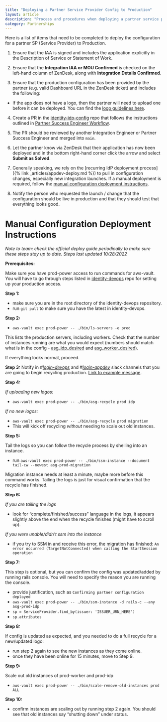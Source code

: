 ```yaml
---
title: "Deploying a Partner Service Provider Config to Production"
layout: article
description: "Process and procedures when deploying a partner service provider config to production"
category: Partnerships
---
```


Here is a list of items that need to be completed to deploy the configuration for a partner SP (Service Provider) to Production.

1. Ensure that the IAA is signed and includes the application explicitly in the Description of Service or Statement of Work.

2. Ensure that the **Integration IAA or MOU Confirmed** is checked on the left-hand column of ZenDesk, along with **Integration Details Confirmed**.

3. Ensure that the production configuration has been provided by the partner (e.g. valid Dashboard URL in the ZenDesk ticket) and includes the following:
  * If the app does not have a logo, then the partner will need to upload one before it can be deployed. You can find the [logo guidelines here](https://developers.login.gov/design-guidelines/#agency-logo-guidelines).

4. Create a PR in the [identity-idp-config](https://github.com/18f/identity-idp-config) repo that follows the instructions outlined in [Partner Success Engineer Workflow](https://docs.google.com/document/d/1WnTCdR8fwt46Eca1EHGQzyjnxfqhGfPe4uFti3PhVbg/edit#heading=h.pawq0m2tiuo3).

5. The PR should be reviewed by another Integration Engineer or Partner Success Engineer and merged into `main`.

6. Let the partner know via ZenDesk that their application has now been deployed and in the bottom right-hand corner click the arrow and select **Submit as Solved**.

7. Generally speaking, we rely on the [recurring IdP deployment process]({% link _articles/appdev-deploy.md %}) to pull in configuration changes, especially new integration launches. If a manual deployment is required, follow the [manual configuration deployment instructions](#manual-configuration-deployment-instructions).


8. Notify the person who requested the launch / change that the configuration should be live in production and that they should test that everything looks good.


# Manual Configuration Deployment Instructions

  *Note to team: check the official deploy guide periodically to make sure these steps stay up to date. Steps last updated 10/28/2022*

**Prerequisites:**

Make sure you have prod-power access to run commands for aws-vault. You will have to go through steps listed in [identity-devops](https://gitlab.login.gov/lg/identity-devops/-/wikis/Setting-Up-AWS-Vault) repo for setting up your production access.

**Step 1:**
  - make sure you are in the root directory of the identity-devops repository.
  - run `git pull` to make sure you have the latest in identity-devops.

**Step 2:**
  - `aws-vault exec prod-power -- ./bin/ls-servers -e prod`

This lists the production servers, including workers. Check that the number of instances running are what you would expect (numbers should match what is in the config - [asg_idp_desired](https://github.com/18F/identity-devops-private/blob/db5cbb3e124fb18b0177271c5488a717f9caa6b6/vars/prod.tfvars#L88) and [asg_worker_desired](https://github.com/18F/identity-devops-private/blob/db5cbb3e124fb18b0177271c5488a717f9caa6b6/vars/prod.tfvars#L96)).

If everything looks normal, proceed.

**Step 3:**
Notify in *#[login-devops](https://gsa-tts.slack.com/archives/C16RSBG49)* and *#[login-appdev](https://gsa-tts.slack.com/archives/C0NGESUN5)* slack channels that you are going to begin recycling production. [Link to example message](https://gsa-tts.slack.com/archives/C0NGESUN5/p1664914296671609).

**Step 4:**

*If uploading new logos:*
  - `aws-vault exec prod-power -- ./bin/asg-recycle prod idp`

*If no new logos:*
  - `aws-vault exec prod-power -- ./bin/asg-recycle prod migration`
  - This will kick off recycling *without* needing to scale out old instances.

**Step 5:**

Tail the logs so you can follow the recycle process by shelling into an instance.
  - run `aws-vault exec prod-power -- ./bin/ssm-instance --document tail-cw --newest asg-prod-migration`

Migration instance needs at least a minute, maybe more before this command works.
Tailing the logs is just for visual confirmation that the recycle has finished.

**Step 6:**

*If you are tailing the logs*
  - look for “complete/finished/success” language in the logs, it appears slightly above the end when the recycle finishes (might have to scroll up).

*If you were unable/didn't ssm into the instance*
  - if you try to SSM in and receive this error, the migration has finished:
  `An error occurred (TargetNotConnected) when calling the StartSession operation`


**Step 7:**

This step is optional, but you can confirm the config was updated/added by running rails console.
You will need to specify the reason you are running the console.

  - provide justification, such as `Confirming partner configuration deployed`
  - `aws-vault exec prod-power -- ./bin/ssm-instance -d rails-c --any asg-prod-idp`
  - `sp = ServiceProvider.find_by(issuer: 'ISSUER_URN_HERE')`
  - `sp.attributes`
 

**Step 8:**

If config is updated as expected, and you needed to do a full recycle for a new/updated logo:
  - run step 2 again to see the new instances as they come online.
  - once they have been online for 15 minutes, move to Step 9.

**Step 9:**

Scale out old instances of prod-worker and prod-idp
  - `aws-vault exec prod-power -- ./bin/scale-remove-old-instances prod ALL`

**Step 10:**
  - confirm instances are scaling out by running step 2 again. You should see that old instances say “shutting down” under status.


